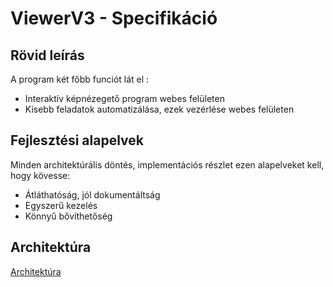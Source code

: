 # ViewerV3 - Specifikáció

## Rövid leírás
A program két főbb funciót lát el :
- Interaktív képnézegető program webes felületen
- Kisebb feladatok automatizálása, ezek vezérlése webes felületen

## Fejlesztési alapelvek
Minden architektúrális döntés, implementációs részlet ezen alapelveket kell, hogy kövesse:
- Átláthatóság, jól dokumentáltság
- Egyszerű kezelés
- Könnyű bővíthetőség

## Architektúra
[Architektúra](/Docs/Images/ViewerArchitecture.png)
